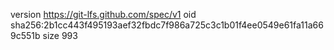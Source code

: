 version https://git-lfs.github.com/spec/v1
oid sha256:2b1cc443f495193aef32fbdc7f986a725c3c1b01f4ee0549e61fa11a669c551b
size 993
